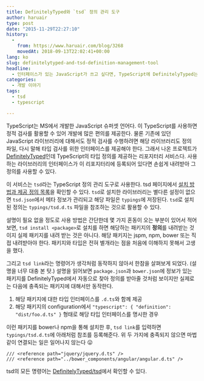 ```yaml
---
title: DefinitelyTyped와 `tsd` 정의 관리 도구
author: haruair
type: post
date: "2015-11-29T22:27:10"
history:
  - 
    from: https://www.haruair.com/blog/3268
    movedAt: 2018-09-13T22:02:41+00:00
lang: ko
slug: definitelytyped-and-tsd-definition-management-tool
headline:
  - 인터페이스가 있는 JavaScript가 쓰고 싶다면, TypeScript에 DefinitelyTyped는 필수.
categories:
  - 개발 이야기
tags:
  - tsd
  - typescript

---
```

TypeScript는 MS에서 개발한 JavaScript 슈퍼셋 언어다. 이 TypeScript를 사용하면 정적 검사를 활용할 수 있어 개발에 많은 편의를 제공한다. 물론 기존에 있던 JavaScript 라이브러리에 대해서도 정적 검사를 수행하려면 해당 라이브러리도 정의 파일, 다시 말해 타입 검사를 위한 인터페이스를 제공해야 한다. 그래서 나온 프로젝트가 [DefinitelyTyped][1]인데 TypeScript의 타입 정의를 제공하는 리포지터리 서비스다. 사용하는 라이브러리의 인터페이스가 이 리포지터리에 등록되어 있다면 손쉽게 내려받아 그 정의를 사용할 수 있다.

이 서비스는 `tsd`라는 TypeScript 정의 관리 도구로 사용한다. tsd 페이지에서 [설치 방법과 제공 정의 목록][2]을 확인할 수 있다. `tsd`로 설치한 라이브러리는 별다른 설정이 없으면 `tsd.json`에서 메타 정보가 관리되고 해당 파일은 `typings`에 저장된다. `tsd`로 설치된 정의는 `typings/tsd.d.ts` 파일을 참조하는 것으로 활용할 수 있다.

설명이 필요 없을 정도로 사용 방법은 간단한데 몇 가지 혼동이 오는 부분이 있어서 적어보면, `tsd install <package>`로 설치를 하면 해당하는 패키지의 **정의**를 내려받는 것이지 실제 패키지를 내려 받는 것은 아니다. 해당 패키지는 jspm, npm, bower 또는 직접 내려받아야 한다. 패키지와 타입은 전혀 별개라는 점을 처음에 이해하지 못해서 고생을 했다.

그리고 `tsd link`라는 명령어가 생각처럼 동작하지 않아서 한참을 살펴보게 되었다. (설명을 너무 대충 본 탓.) 설명을 읽어보면 `package.json`과 `bower.json`에 정보가 있는 패키지를 DefinitelyTyped에서 자동으로 찾아 정의를 받아줄 것처럼 보이지만 실제로는 다음에 충족되는 패키지에 대해서만 동작한다.

  1. 해당 패키지에 대한 타입 인터페이스를 `.d.ts`와 함께 제공
  2. 해당 패키지의 configuration에서 `"typescript": { "definition": "dist/foo.d.ts" }` 형태로 해당 타입 인터페이스를 명시한 경우

이런 패키지를 bower나 npm을 통해 설치한 후, `tsd link`를 입력하면 `typings/tsd.d.ts`에 아래처럼 참조를 등록해준다. 위 두 가지에 충족되지 않으면 마법같이 연결되는 일은 일어나지 않는다 😛

    /// <reference path="jquery/jquery.d.ts" />
    /// <reference path="../bower_components/angular/angular.d.ts" />
    

tsd의 모든 명령어는 [DefinitelyTyped/tsd][3]에서 확인할 수 있다.

 [1]: http://definitelytyped.org/
 [2]: http://definitelytyped.org/tsd/
 [3]: https://github.com/DefinitelyTyped/tsd